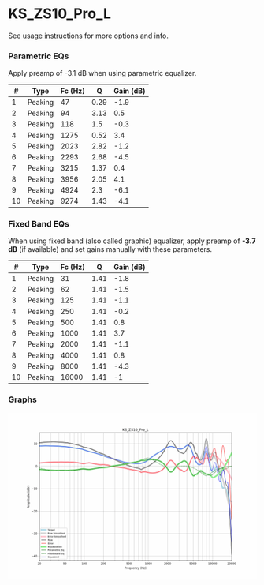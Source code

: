 # KS_ZS10_Pro_L
See [usage instructions](https://github.com/jaakkopasanen/AutoEq#usage) for more options and info.

### Parametric EQs
Apply preamp of -3.1 dB when using parametric equalizer.

|   # | Type    |   Fc (Hz) |    Q |   Gain (dB) |
|-----|---------|-----------|------|-------------|
|   1 | Peaking |        47 | 0.29 |        -1.9 |
|   2 | Peaking |        94 | 3.13 |         0.5 |
|   3 | Peaking |       118 | 1.5  |        -0.3 |
|   4 | Peaking |      1275 | 0.52 |         3.4 |
|   5 | Peaking |      2023 | 2.82 |        -1.2 |
|   6 | Peaking |      2293 | 2.68 |        -4.5 |
|   7 | Peaking |      3215 | 1.37 |         0.4 |
|   8 | Peaking |      3956 | 2.05 |         4.1 |
|   9 | Peaking |      4924 | 2.3  |        -6.1 |
|  10 | Peaking |      9274 | 1.43 |        -4.1 |

### Fixed Band EQs
When using fixed band (also called graphic) equalizer, apply preamp of **-3.7 dB** (if available) and set gains manually with these parameters.

|   # | Type    |   Fc (Hz) |    Q |   Gain (dB) |
|-----|---------|-----------|------|-------------|
|   1 | Peaking |        31 | 1.41 |        -1.8 |
|   2 | Peaking |        62 | 1.41 |        -1.5 |
|   3 | Peaking |       125 | 1.41 |        -1.1 |
|   4 | Peaking |       250 | 1.41 |        -0.2 |
|   5 | Peaking |       500 | 1.41 |         0.8 |
|   6 | Peaking |      1000 | 1.41 |         3.7 |
|   7 | Peaking |      2000 | 1.41 |        -1.1 |
|   8 | Peaking |      4000 | 1.41 |         0.8 |
|   9 | Peaking |      8000 | 1.41 |        -4.3 |
|  10 | Peaking |     16000 | 1.41 |        -1   |

### Graphs
![](./KS_ZS10_Pro_L.png)
